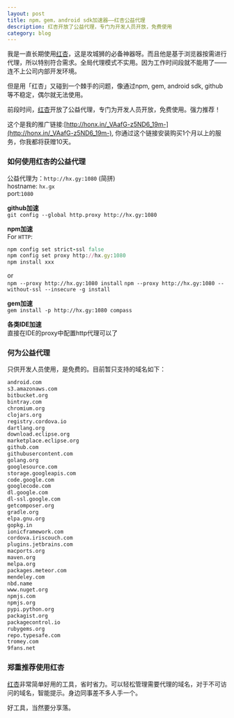 ```yaml
---
layout: post
title: npm，gem，android sdk加速器——红杏公益代理
description: 红杏开放了公益代理，专门为开发人员开放，免费使用
category: blog
---
```

我是一直长期使用[红杏](http://honx.in/_VAafG-z5ND6_19m-)，这是攻城狮的必备神器呀。而且他是基于浏览器按需进行代理，所以特别符合需求。全局代理模式不实用。因为工作时间段就不能用了——连不上公司内部开发环境。

但是用「红杏」又碰到一个棘手的问题，像通过npm, gem, android sdk, github等不稳定，偶尔就无法使用。

前段时间，[红杏](http://honx.in/_VAafG-z5ND6_19m-)开放了公益代理，专门为开发人员开放，免费使用。强力推荐！

这个是我的推广链接:[http://honx.in/_VAafG-z5ND6_19m-](http://honx.in/_VAafG-z5ND6_19m-), 你通过这个链接安装购买1个月以上的服务，你我都将获赠10天。

### 如何使用红杏的公益代理

公益代理为：`http://hx.gy:1080` (简拼)  
hostname: `hx.gx`  
port:`1080`  

**github加速**  
`git config --global http.proxy http://hx.gy:1080`

**npm加速**  
For `HTTP`:  
```ruby
npm config set strict-ssl false
npm config set proxy http://hx.gy:1080
npm install xxx
```
or  
`npm --proxy http://hx.gy:1080 install`
`npm --proxy http://hx.gy:1080 --without-ssl --insecure -g install`

**gem加速**  
`gem install -p http://hx.gy:1080 compass`

**各类IDE加速**  
直接在IDE的proxy中配置http代理可以了

### 何为公益代理
只供开发人员使用，是免费的。目前暂只支持的域名如下：
```html
android.com    
s3.amazonaws.com  
bitbucket.org  
bintray.com  
chromium.org  
clojars.org  
registry.cordova.io  
dartlang.org  
download.eclipse.org  
marketplace.eclipse.org  
github.com  
githubusercontent.com  
golang.org  
googlesource.com  
storage.googleapis.com  
code.google.com  
googlecode.com  
dl.google.com  
dl-ssl.google.com  
getcomposer.org  
gradle.org  
elpa.gnu.org  
gopkg.in  
ionicframework.com  
cordova.iriscouch.com  
plugins.jetbrains.com  
macports.org  
maven.org  
melpa.org  
packages.meteor.com  
mendeley.com  
nbd.name  
www.nuget.org  
npmjs.com  
npmjs.org  
pypi.python.org  
packagist.org  
packagecontrol.io  
rubygems.org  
repo.typesafe.com  
tromey.com  
9fans.net  
```

### 郑重推荐使用红杏
[红杏](http://honx.in/_VAafG-z5ND6_19m-)非常简单好用的工具，省时省力。可以轻松管理需要代理的域名，对于不可访问的域名，智能提示。身边同事差不多人手一个。

好工具，当然要分享落。



